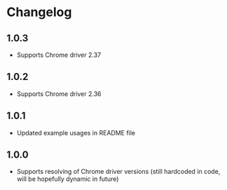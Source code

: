 # Changelog

## 1.0.3
*   Supports Chrome driver 2.37

## 1.0.2
*   Supports Chrome driver 2.36

## 1.0.1
*   Updated example usages in README file

## 1.0.0
*   Supports resolving of Chrome driver versions (still hardcoded in code, will be hopefully dynamic in future)
